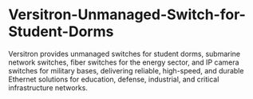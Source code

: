 # Versitron-Unmanaged-Switch-for-Student-Dorms
Versitron provides unmanaged switches for student dorms, submarine network switches, fiber switches for the energy sector, and IP camera switches for military bases, delivering reliable, high-speed, and durable Ethernet solutions for education, defense, industrial, and critical infrastructure networks.
